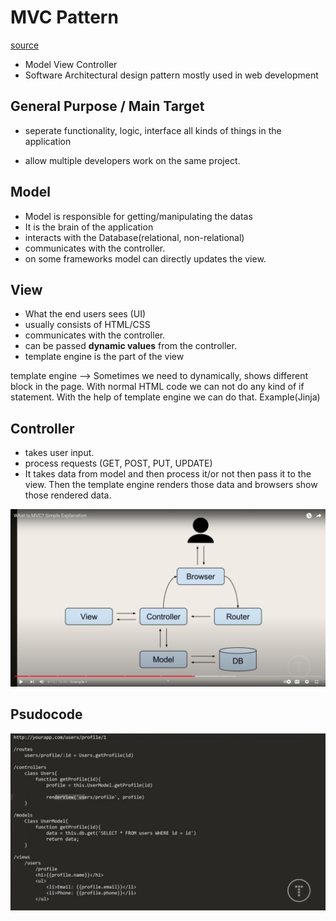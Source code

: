 # MVC Pattern
[source]()

* Model View Controller
* Software Architectural design pattern mostly used in web development

## General Purpose / Main Target
* seperate functionality, logic, interface all kinds of things in the application

* allow multiple developers work on the same project.

## Model

* Model is responsible for getting/manipulating the datas
* It is the brain of the application
* interacts with the Database(relational, non-relational)
* communicates with the controller.
* on some frameworks model can directly updates the view.

## View

* What the end users sees (UI)
* usually consists of HTML/CSS
* communicates with the controller.
* can be passed **dynamic values** from the controller.
* template engine is the part of the view

template engine --> 
Sometimes we need to dynamically, shows different block in the page. With normal HTML code we can not do any kind of if statement. With the help of template engine we can do that. Example(Jinja)

## Controller

* takes user input.
* process requests (GET, POST, PUT, UPDATE)
* It takes data from model and then process it/or not then pass it to the view. Then the template engine renders those data and browsers show those rendered data.


![the diagram](mvc_diagram.png)


## Psudocode
![psudocode](mvc_psudocode.png)